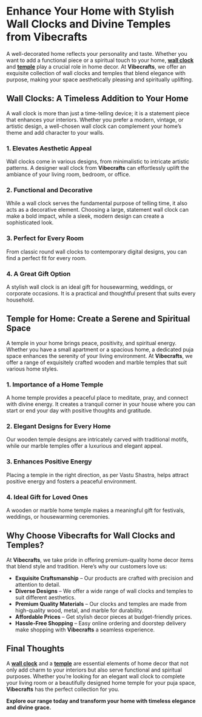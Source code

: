 # Enhance Your Home with Stylish Wall Clocks and Divine Temples from Vibecrafts

A well-decorated home reflects your personality and taste. Whether you want to add a functional piece or a spiritual touch to your home, **[wall clock](https://vibecrafts.com/collections/wall-clocks)** and **[temple](https://vibecrafts.com/collections/home-temples)** play a crucial role in home decor. At **Vibecrafts**, we offer an exquisite collection of wall clocks and temples that blend elegance with purpose, making your space aesthetically pleasing and spiritually uplifting.

## Wall Clocks: A Timeless Addition to Your Home

A wall clock is more than just a time-telling device; it is a statement piece that enhances your interiors. Whether you prefer a modern, vintage, or artistic design, a well-chosen wall clock can complement your home’s theme and add character to your walls.

### 1. Elevates Aesthetic Appeal
Wall clocks come in various designs, from minimalistic to intricate artistic patterns. A designer wall clock from **Vibecrafts** can effortlessly uplift the ambiance of your living room, bedroom, or office.

### 2. Functional and Decorative
While a wall clock serves the fundamental purpose of telling time, it also acts as a decorative element. Choosing a large, statement wall clock can make a bold impact, while a sleek, modern design can create a sophisticated look.

### 3. Perfect for Every Room
From classic round wall clocks to contemporary digital designs, you can find a perfect fit for every room.

### 4. A Great Gift Option
A stylish wall clock is an ideal gift for housewarming, weddings, or corporate occasions. It is a practical and thoughtful present that suits every household.

## Temple for Home: Create a Serene and Spiritual Space

A temple in your home brings peace, positivity, and spiritual energy. Whether you have a small apartment or a spacious home, a dedicated puja space enhances the serenity of your living environment. At **Vibecrafts**, we offer a range of exquisitely crafted wooden and marble temples that suit various home styles.

### 1. Importance of a Home Temple
A home temple provides a peaceful place to meditate, pray, and connect with divine energy. It creates a tranquil corner in your house where you can start or end your day with positive thoughts and gratitude.

### 2. Elegant Designs for Every Home
Our wooden temple designs are intricately carved with traditional motifs, while our marble temples offer a luxurious and elegant appeal.

### 3. Enhances Positive Energy
Placing a temple in the right direction, as per Vastu Shastra, helps attract positive energy and fosters a peaceful environment.

### 4. Ideal Gift for Loved Ones
A wooden or marble home temple makes a meaningful gift for festivals, weddings, or housewarming ceremonies.

## Why Choose Vibecrafts for Wall Clocks and Temples?

At **Vibecrafts**, we take pride in offering premium-quality home decor items that blend style and tradition. Here’s why our customers love us:

- **Exquisite Craftsmanship** – Our products are crafted with precision and attention to detail.
- **Diverse Designs** – We offer a wide range of wall clocks and temples to suit different aesthetics.
- **Premium Quality Materials** – Our clocks and temples are made from high-quality wood, metal, and marble for durability.
- **Affordable Prices** – Get stylish decor pieces at budget-friendly prices.
- **Hassle-Free Shopping** – Easy online ordering and doorstep delivery make shopping with **Vibecrafts** a seamless experience.

## Final Thoughts

A **[wall clock](https://vibecrafts.com/collections/wall-clocks)** and a **[temple](https://vibecrafts.com/collections/home-temples)** are essential elements of home decor that not only add charm to your interiors but also serve functional and spiritual purposes. Whether you’re looking for an elegant wall clock to complete your living room or a beautifully designed home temple for your puja space, **Vibecrafts** has the perfect collection for you. 

**Explore our range today and transform your home with timeless elegance and divine grace.**
